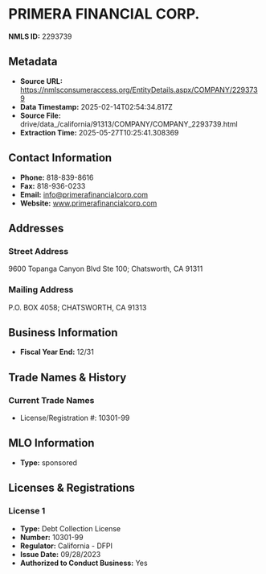 # PRIMERA FINANCIAL CORP.

**NMLS ID:** 2293739

## Metadata
- **Source URL:** https://nmlsconsumeraccess.org/EntityDetails.aspx/COMPANY/2293739
- **Data Timestamp:** 2025-02-14T02:54:34.817Z
- **Source File:** drive/data_/california/91313/COMPANY/COMPANY_2293739.html
- **Extraction Time:** 2025-05-27T10:25:41.308369

## Contact Information
- **Phone:** 818-839-8616
- **Fax:** 818-936-0233
- **Email:** info@primerafinancialcorp.com
- **Website:** www.primerafinancialcorp.com

## Addresses
### Street Address
9600 Topanga Canyon Blvd Ste 100; Chatsworth, CA 91311

### Mailing Address
P.O. BOX 4058; CHATSWORTH, CA 91313

## Business Information
- **Fiscal Year End:** 12/31

## Trade Names & History
### Current Trade Names
- License/Registration #: 10301-99

## MLO Information
- **Type:** sponsored

## Licenses & Registrations

### License 1
- **Type:** Debt Collection License
- **Number:** 10301-99
- **Regulator:** California - DFPI
- **Issue Date:** 09/28/2023
- **Authorized to Conduct Business:** Yes
